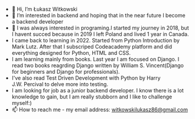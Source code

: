- 👋 Hi, I’m Łukasz Witkowski
- 👀 I’m interested in backend and hoping that in the near future I become a backend developer
- 🌱 I was always interested in programing.I started my journey in 2018, but I havent succed because in 2019 I left Poland and lived 1 year in Canada.
- I came back to learning in 2022. Started from Python Introduction by Mark Lutz. After that I subscriped Codeacademy platform and did everything designed for Python, HTML and CSS.
- I am learning mainly from books. Last year I am focused on Django. I read two books reagrding Django written by William S. Vincent(Django for beginners and Django for professionals).
- I've also read Test Driven Development with Python by Harry J.W. Percival to delve more into testing.
- I am looking for job as a junior backend developer. I know there is a lot knowledge to gain, but I am really stubborn and I like to challenge myself:)
- 📫 How to reach me - my email address: witkowskilukasz86@gmail.com

<!---
witkowskilukas/witkowskilukas is a ✨ special ✨ repository because its `README.md` (this file) appears on your GitHub profile.
You can click the Preview link to take a look at your changes.
--->
